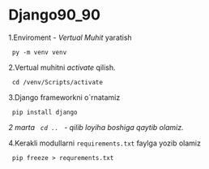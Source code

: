 # Django90_90
1.Enviroment - *Vertual Muhit* yaratish

<code> py -m venv venv </code>

2.Vertual muhitni *activate* qilish.

<code> cd /venv/Scripts/activate </code>

3.Django frameworkni o`rnatamiz

<code> pip install django </code>

*2 marta <code> cd .. </code> - qilib loyiha boshiga qaytib olamiz.*

4.Kerakli modullarni <code>requirements.txt</code> faylga yozib olamiz

<code> pip freeze > requrements.txt </code>


